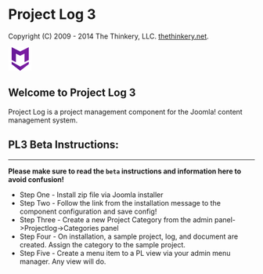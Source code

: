 # Project Log 3
Copyright (C) 2009 - 2014 The Thinkery, LLC. [thethinkery.net](http://thethinkery.net).
 
![alt text](https://github.com/adam-p/markdown-here/raw/master/src/common/images/icon48.png "Logo Title Text 1")

## Welcome to Project Log 3

Project Log is a project management component for the Joomla! content management system. 

## PL3 Beta Instructions:
------
**Please make sure to read the `beta` instructions and information here to avoid confusion!**

* Step One - Install zip file via Joomla installer
* Step Two - Follow the link from the installation message to the component configuration and save config!
* Step Three - Create a new Project Category from the admin panel->Projectlog->Categories panel
* Step Four - On installation, a sample project, log, and document are created. Assign the category to the sample project.
* Step Five - Create a menu item to a PL view via your admin menu manager. Any view will do.
